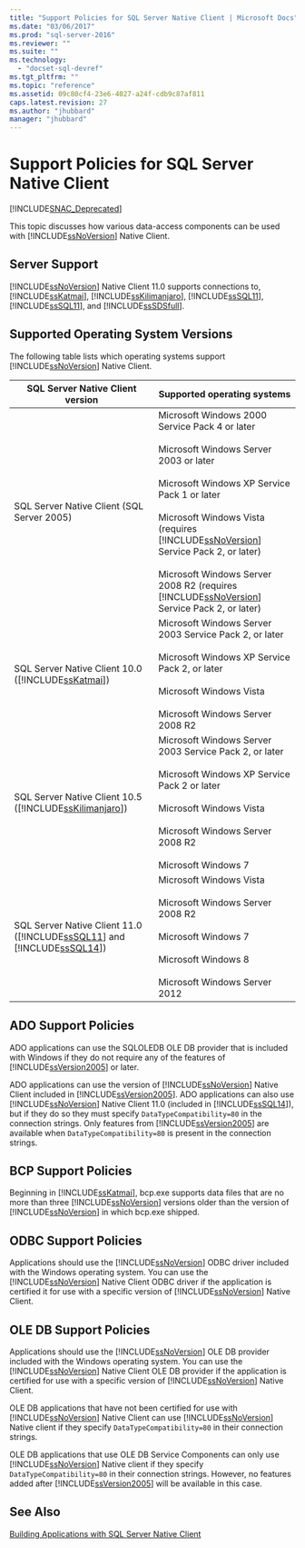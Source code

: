 ```yaml
---
title: "Support Policies for SQL Server Native Client | Microsoft Docs"
ms.date: "03/06/2017"
ms.prod: "sql-server-2016"
ms.reviewer: ""
ms.suite: ""
ms.technology: 
  - "docset-sql-devref"
ms.tgt_pltfrm: ""
ms.topic: "reference"
ms.assetid: 09c80cf4-23e6-4027-a24f-cdb9c87af811
caps.latest.revision: 27
ms.author: "jhubbard"
manager: "jhubbard"
---
```

# Support Policies for SQL Server Native Client
[!INCLUDE[SNAC_Deprecated](../../../relational-databases/extended-stored-procedures-reference/includes/snac-deprecated.md)]

  This topic discusses how various data-access components can be used with [!INCLUDE[ssNoVersion](../../../advanced-analytics/r-services/includes/ssnoversion-md.md)] Native Client.  
  
## Server Support  
 [!INCLUDE[ssNoVersion](../../../advanced-analytics/r-services/includes/ssnoversion-md.md)] Native Client 11.0 supports connections to, [!INCLUDE[ssKatmai](../../../analysis-services/data-mining/includes/sskatmai-md.md)], [!INCLUDE[ssKilimanjaro](../../../analysis-services/instances/install/windows/includes/sskilimanjaro-md.md)], [!INCLUDE[ssSQL11](../../../analysis-services/includes/sssql11-md.md)], [!INCLUDE[ssSQL11](../../../analysis-services/includes/sssql11-md.md)], and [!INCLUDE[ssSDSfull](../../../analysis-services/multidimensional-models/includes/sssdsfull-md.md)].  
  
## Supported Operating System Versions  
 The following table lists which operating systems support [!INCLUDE[ssNoVersion](../../../advanced-analytics/r-services/includes/ssnoversion-md.md)] Native Client.  
  
|SQL Server Native Client version|Supported operating systems|  
|--------------------------------------|---------------------------------|  
|SQL Server Native Client (SQL Server 2005)|Microsoft Windows 2000 Service Pack 4 or later<br /><br /> Microsoft Windows Server 2003 or later<br /><br /> Microsoft Windows XP Service Pack 1 or later<br /><br /> Microsoft Windows Vista (requires [!INCLUDE[ssNoVersion](../../../advanced-analytics/r-services/includes/ssnoversion-md.md)] Service Pack 2, or later)<br /><br /> Microsoft Windows Server 2008 R2 (requires [!INCLUDE[ssNoVersion](../../../advanced-analytics/r-services/includes/ssnoversion-md.md)] Service Pack 2, or later)|  
|SQL Server Native Client 10.0 ([!INCLUDE[ssKatmai](../../../analysis-services/data-mining/includes/sskatmai-md.md)])|Microsoft Windows Server 2003 Service Pack 2, or later<br /><br /> Microsoft Windows XP Service Pack 2, or later<br /><br /> Microsoft Windows Vista<br /><br /> Microsoft Windows Server 2008 R2|  
|SQL Server Native Client 10.5 ([!INCLUDE[ssKilimanjaro](../../../analysis-services/instances/install/windows/includes/sskilimanjaro-md.md)])|Microsoft Windows Server 2003 Service Pack 2, or later<br /><br /> Microsoft Windows XP Service Pack 2 or later<br /><br /> Microsoft Windows Vista<br /><br /> Microsoft Windows Server 2008 R2<br /><br /> Microsoft Windows 7|  
|SQL Server Native Client 11.0 ([!INCLUDE[ssSQL11](../../../analysis-services/includes/sssql11-md.md)] and [!INCLUDE[ssSQL14](../../../analysis-services/includes/sssql14-md.md)])|Microsoft Windows Vista<br /><br /> Microsoft Windows Server 2008 R2<br /><br /> Microsoft Windows 7<br /><br /> Microsoft Windows 8<br /><br /> Microsoft Windows Server 2012|  
  
## ADO Support Policies  
 ADO applications can use the SQLOLEDB OLE DB provider that is included with Windows if they do not require any of the features of [!INCLUDE[ssVersion2005](../../../analysis-services/data-mining/includes/ssversion2005-md.md)] or later.  
  
 ADO applications can use the version of [!INCLUDE[ssNoVersion](../../../advanced-analytics/r-services/includes/ssnoversion-md.md)] Native Client included in [!INCLUDE[ssVersion2005](../../../analysis-services/data-mining/includes/ssversion2005-md.md)]. ADO applications can also use [!INCLUDE[ssNoVersion](../../../advanced-analytics/r-services/includes/ssnoversion-md.md)] Native Client 11.0 (included in [!INCLUDE[ssSQL14](../../../analysis-services/includes/sssql14-md.md)]), but if they do so they must specify `DataTypeCompatibility=80` in the connection strings. Only features from [!INCLUDE[ssVersion2005](../../../analysis-services/data-mining/includes/ssversion2005-md.md)] are available when `DataTypeCompatibility=80` is present in the connection strings.  
  
## BCP Support Policies  
 Beginning in [!INCLUDE[ssKatmai](../../../analysis-services/data-mining/includes/sskatmai-md.md)], bcp.exe supports data files that are no more than three [!INCLUDE[ssNoVersion](../../../advanced-analytics/r-services/includes/ssnoversion-md.md)] versions older than the version of [!INCLUDE[ssNoVersion](../../../advanced-analytics/r-services/includes/ssnoversion-md.md)] in which bcp.exe shipped.  
  
## ODBC Support Policies  
 Applications should use the [!INCLUDE[ssNoVersion](../../../advanced-analytics/r-services/includes/ssnoversion-md.md)] ODBC driver included with the Windows operating system. You can use the [!INCLUDE[ssNoVersion](../../../advanced-analytics/r-services/includes/ssnoversion-md.md)] Native Client ODBC driver if the application is certified it for use with a specific version of [!INCLUDE[ssNoVersion](../../../advanced-analytics/r-services/includes/ssnoversion-md.md)] Native Client.  
  
## OLE DB Support Policies  
 Applications should use the [!INCLUDE[ssNoVersion](../../../advanced-analytics/r-services/includes/ssnoversion-md.md)] OLE DB provider included with the Windows operating system. You can use the [!INCLUDE[ssNoVersion](../../../advanced-analytics/r-services/includes/ssnoversion-md.md)] Native Client OLE DB provider if the application is certified for use with a specific version of [!INCLUDE[ssNoVersion](../../../advanced-analytics/r-services/includes/ssnoversion-md.md)] Native Client.  
  
 OLE DB applications that have not been certified for use with [!INCLUDE[ssNoVersion](../../../advanced-analytics/r-services/includes/ssnoversion-md.md)] Native Client can use [!INCLUDE[ssNoVersion](../../../advanced-analytics/r-services/includes/ssnoversion-md.md)] Native client if they specify `DataTypeCompatibility=80` in their connection strings.  
  
 OLE DB applications that use OLE DB Service Components can only use [!INCLUDE[ssNoVersion](../../../advanced-analytics/r-services/includes/ssnoversion-md.md)] Native client if they specify `DataTypeCompatibility=80` in their connection strings. However, no features added after [!INCLUDE[ssVersion2005](../../../analysis-services/data-mining/includes/ssversion2005-md.md)] will be available in this case.  
  
## See Also  
 [Building Applications with SQL Server Native Client](../../../relational-databases/native-client/applications/building-applications-with-sql-server-native-client.md)  
  
  
